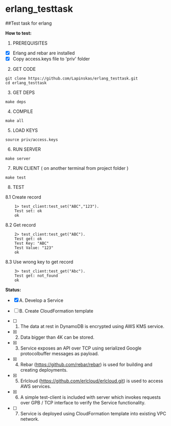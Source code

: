 # erlang_testtask
##Test task for erlang

**How to test:**

1. PREREQUISITES

- [x] Erlang and rebar are installed
- [x] Copy access.keys file to 'priv' folder 

2. GET CODE
```
git clone https://github.com/Lapinskas/erlang_testtask.git
cd erlang_testtask
```
3. GET DEPS
```
make deps
```
4. COMPILE
```
make all
```
5. LOAD KEYS
```
source priv/access.keys
```
6. RUN SERVER
```
make server
```
7. RUN CLIENT
( on another terminal from project folder )
```
make test
```
8. TEST

  8.1 Create record
```
    1> test_client:test_set("ABC","123").
    Test set: ok
    ok
```    
  8.2 Get record
```
    2> test_client:test_get("ABC").      
    Test get: ok
    Test Key: "ABC"
    Test Value: "123"
    ok
```
  8.3 Use wrong key to get record
```    
    3> test_client:test_get("Abc").
    Test get: not_found
    ok
```

**Status:**

- [x]	A. Develop a Service 

- [ ]	B. Create CloudFormation template 
	
- [ ]	1) The data at rest in DynamoDB is encrypted using AWS KMS service.
	
- [x]	2) Data bigger than 4K can be stored.
	
- [x]	3) Service exposes an API over TCP using serialized Google protocolbuffer messages as payload.

- [x]	4) Rebar (https://github.com/rebar/rebar) is used for building and creating deployments.

- [x]	5) Erlcloud (https://github.com/erlcloud/erlcloud.git) is used to access AWS services.
	
- [x]	6) A simple test-client is included with server which invokes requests over GPB / TCP interface to verify the Service functionality.

- [ ]	7) Service is deployed using CloudFormation template into existing VPC network.

